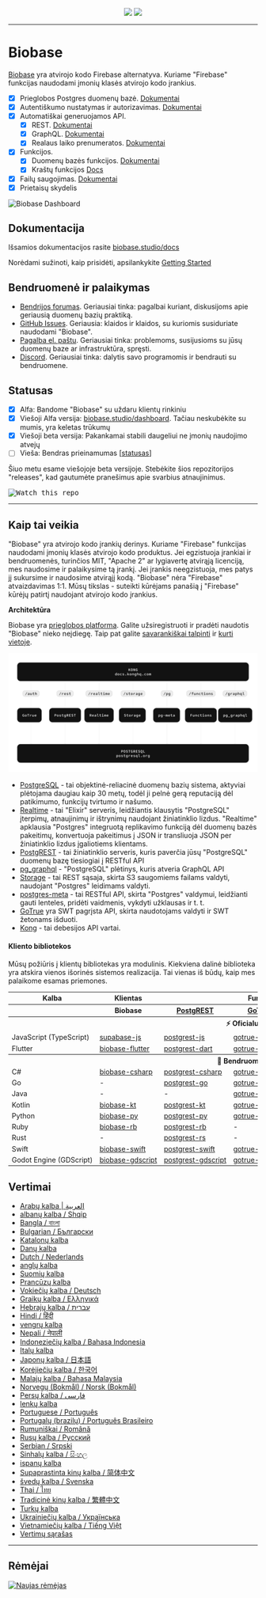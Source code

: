 <p align="center">
<img src="https://user-images.githubusercontent.com/8291514/213727234-cda046d6-28c6-491a-b284-b86c5cede25d.png#gh-light-mode-only">
<img src="https://user-images.githubusercontent.com/8291514/213727225-56186826-bee8-43b5-9b15-86e839d89393.png#gh-dark-mode-only">
</p>

---

# Biobase

[Biobase](https://biobase.studio) yra atvirojo kodo Firebase alternatyva. Kuriame "Firebase" funkcijas naudodami įmonių klasės atvirojo kodo įrankius.

- [x] Prieglobos Postgres duomenų bazė. [Dokumentai](https://biobase.studio/docs/guides/database)
- [x] Autentiškumo nustatymas ir autorizavimas. [Dokumentai](https://biobase.studio/docs/guides/auth)
- [x] Automatiškai generuojamos API.
  - [x] REST. [Dokumentai](https://biobase.studio/docs/guides/api#rest-api-overview)
  - [x] GraphQL. [Dokumentai](https://biobase.studio/docs/guides/api#graphql-api-overview)
  - [x] Realaus laiko prenumeratos. [Dokumentai](https://biobase.studio/docs/guides/api#realtime-api-overview)
- [x] Funkcijos.
  - [x] Duomenų bazės funkcijos. [Dokumentai](https://biobase.studio/docs/guides/database/functions)
  - [x] Kraštų funkcijos [Docs](https://biobase.studio/docs/guides/functions)
- [x] Failų saugojimas. [Dokumentai](https://biobase.studio/docs/guides/storage)
- [x] Prietaisų skydelis

![Biobase Dashboard](https://raw.githubusercontent.com/biobase/biobase/master/apps/www/public/images/github/biobase-dashboard.png)

## Dokumentacija

Išsamios dokumentacijos rasite [biobase.studio/docs](https://biobase.studio/docs)

Norėdami sužinoti, kaip prisidėti, apsilankykite [Getting Started](../DEVELOPERS.md)

## Bendruomenė ir palaikymas

- [Bendrijos forumas](https://github.com/biobase-ai/biobase/discussions). Geriausiai tinka: pagalbai kuriant, diskusijoms apie geriausią duomenų bazių praktiką.
- [GitHub Issues](https://github.com/biobase-ai/biobase/issues). Geriausia: klaidos ir klaidos, su kuriomis susiduriate naudodami "Biobase".
- [Pagalba el. paštu](https://biobase.studio/docs/support#business-support). Geriausiai tinka: problemoms, susijusioms su jūsų duomenų baze ar infrastruktūra, spręsti.
- [Discord](https://discord.biobase.studio). Geriausiai tinka: dalytis savo programomis ir bendrauti su bendruomene.

## Statusas

- [x] Alfa: Bandome "Biobase" su uždaru klientų rinkiniu
- [x] Viešoji Alfa versija: [biobase.studio/dashboard](https://biobase.studio/dashboard). Tačiau neskubėkite su mumis, yra keletas trūkumų
- [x] Viešoji beta versija: Pakankamai stabili daugeliui ne įmonių naudojimo atvejų
- [ ] Vieša: Bendras prieinamumas [[statusas](https://biobase.studio/docs/guides/getting-started/features#feature-status)]

Šiuo metu esame viešojoje beta versijoje. Stebėkite šios repozitorijos "releases", kad gautumėte pranešimus apie svarbius atnaujinimus.

<kbd><img src="https://raw.githubusercontent.com/biobase/biobase/d5f7f413ab356dc1a92075cb3cee4e40a957d5b1/web/static/watch-repo.gif" alt="Watch this repo"/></kbd>

---

## Kaip tai veikia

"Biobase" yra atvirojo kodo įrankių derinys. Kuriame "Firebase" funkcijas naudodami įmonių klasės atvirojo kodo produktus. Jei egzistuoja įrankiai ir bendruomenės, turinčios MIT, "Apache 2" ar lygiavertę atvirąją licenciją, mes naudosime ir palaikysime tą įrankį. Jei įrankis neegzistuoja, mes patys jį sukursime ir naudosime atvirąjį kodą. "Biobase" nėra "Firebase" atvaizdavimas 1:1. Mūsų tikslas - suteikti kūrėjams panašią į "Firebase" kūrėjų patirtį naudojant atvirojo kodo įrankius.

**Architektūra**

Biobase yra [prieglobos platforma](https://biobase.studio/dashboard). Galite užsiregistruoti ir pradėti naudotis "Biobase" nieko neįdiegę.
Taip pat galite [savarankiškai talpinti](https://biobase.studio/docs/guides/hosting/overview) ir [kurti vietoje](https://biobase.studio/docs/guides/local-development).

![Architektūra](https://github.com/biobase-ai/biobase/blob/master/apps/docs/public/img/biobase-architecture.svg)

- [PostgreSQL](https://www.postgresql.org/) - tai objektinė-reliacinė duomenų bazių sistema, aktyviai plėtojama daugiau kaip 30 metų, todėl ji pelnė gerą reputaciją dėl patikimumo, funkcijų tvirtumo ir našumo.
- [Realtime](https://github.com/biobase-ai/realtime) - tai "Elixir" serveris, leidžiantis klausytis "PostgreSQL" įterpimų, atnaujinimų ir ištrynimų naudojant žiniatinklio lizdus. "Realtime" apklausia "Postgres" integruotą replikavimo funkciją dėl duomenų bazės pakeitimų, konvertuoja pakeitimus į JSON ir transliuoja JSON per žiniatinklio lizdus įgaliotiems klientams.
- [PostgREST](http://postgrest.org/) - tai žiniatinklio serveris, kuris paverčia jūsų "PostgreSQL" duomenų bazę tiesiogiai į RESTful API
- [pg_graphql](http://github.com/biobase/pg_graphql/) - "PostgreSQL" plėtinys, kuris atveria GraphQL API
- [Storage](https://github.com/biobase-ai/storage-api) - tai REST sąsaja, skirta S3 saugomiems failams valdyti, naudojant "Postgres" leidimams valdyti.
- [postgres-meta](https://github.com/biobase-ai/postgres-meta) - tai RESTful API, skirta "Postgres" valdymui, leidžianti gauti lenteles, pridėti vaidmenis, vykdyti užklausas ir t. t.
- [GoTrue](https://github.com/netlify/gotrue) yra SWT pagrįsta API, skirta naudotojams valdyti ir SWT žetonams išduoti.
- [Kong](https://github.com/Kong/kong) - tai debesijos API vartai.

#### Kliento bibliotekos

Mūsų požiūris į klientų bibliotekas yra modulinis. Kiekviena dalinė biblioteka yra atskira vienos išorinės sistemos realizacija. Tai vienas iš būdų, kaip mes palaikome esamas priemones.

<table style="table-layout:fixed; white-space: nowrap;">
  <tr>
    <th>Kalba</th>
    <th>Klientas</th>
    <th colspan="5">Funkcijų klientai (įtraukti į "Biobase" klientą)</th>
  </tr>
  
  <tr>
    <th></th>
    <th>Biobase</th>
    <th><a href="https://github.com/postgrest/postgrest" target="_blank" rel="noopener noreferrer">PostgREST</a></th>
    <th><a href="https://github.com/biobase-ai/gotrue" target="_blank" rel="noopener noreferrer">GoTrue</a></th>
    <th><a href="https://github.com/biobase-ai/realtime" target="_blank" rel="noopener noreferrer">Realtime</a></th>
    <th><a href="https://github.com/biobase-ai/storage-api" target="_blank" rel="noopener noreferrer">Storage</a></th>
    <th>Functions</th>
  </tr>
  <!-- TEMPLATE FOR NEW ROW -->
  <!-- START ROW
  <tr>
    <td>lang</td>
    <td><a href="https://github.com/biobase-ai-community/biobase-lang" target="_blank" rel="noopener noreferrer">biobase-lang</a></td>
    <td><a href="https://github.com/biobase-ai-community/postgrest-lang" target="_blank" rel="noopener noreferrer">postgrest-lang</a></td>
    <td><a href="https://github.com/biobase-ai-community/gotrue-lang" target="_blank" rel="noopener noreferrer">gotrue-lang</a></td>
    <td><a href="https://github.com/biobase-ai-community/realtime-lang" target="_blank" rel="noopener noreferrer">realtime-lang</a></td>
    <td><a href="https://github.com/biobase-ai-community/storage-lang" target="_blank" rel="noopener noreferrer">storage-lang</a></td>
  </tr>
  END ROW -->
  
  <th colspan="7">⚡️ Oficialus ⚡️</th>
  
  <tr>
    <td>JavaScript (TypeScript)</td>
    <td><a href="https://github.com/biobase-ai/supabase-js" target="_blank" rel="noopener noreferrer">supabase-js</a></td>
    <td><a href="https://github.com/biobase-ai/postgrest-js" target="_blank" rel="noopener noreferrer">postgrest-js</a></td>
    <td><a href="https://github.com/biobase-ai/gotrue-js" target="_blank" rel="noopener noreferrer">gotrue-js</a></td>
    <td><a href="https://github.com/biobase-ai/realtime-js" target="_blank" rel="noopener noreferrer">realtime-js</a></td>
    <td><a href="https://github.com/biobase-ai/storage-js" target="_blank" rel="noopener noreferrer">storage-js</a></td>
    <td><a href="https://github.com/biobase-ai/functions-js" target="_blank" rel="noopener noreferrer">functions-js</a></td>
  </tr>
    <tr>
    <td>Flutter</td>
    <td><a href="https://github.com/biobase-ai/biobase-flutter" target="_blank" rel="noopener noreferrer">biobase-flutter</a></td>
    <td><a href="https://github.com/biobase-ai/postgrest-dart" target="_blank" rel="noopener noreferrer">postgrest-dart</a></td>
    <td><a href="https://github.com/biobase-ai/gotrue-dart" target="_blank" rel="noopener noreferrer">gotrue-dart</a></td>
    <td><a href="https://github.com/biobase-ai/realtime-dart" target="_blank" rel="noopener noreferrer">realtime-dart</a></td>
    <td><a href="https://github.com/biobase-ai/storage-dart" target="_blank" rel="noopener noreferrer">storage-dart</a></td>
    <td><a href="https://github.com/biobase-ai/functions-dart" target="_blank" rel="noopener noreferrer">functions-dart</a></td>
  </tr>
  
  <th colspan="7">💚 Bendruomenė 💚</th>
  
  <tr>
    <td>C#</td>
    <td><a href="https://github.com/biobase-ai-community/biobase-csharp" target="_blank" rel="noopener noreferrer">biobase-csharp</a></td>
    <td><a href="https://github.com/biobase-ai-community/postgrest-csharp" target="_blank" rel="noopener noreferrer">postgrest-csharp</a></td>
    <td><a href="https://github.com/biobase-ai-community/gotrue-csharp" target="_blank" rel="noopener noreferrer">gotrue-csharp</a></td>
    <td><a href="https://github.com/biobase-ai-community/realtime-csharp" target="_blank" rel="noopener noreferrer">realtime-csharp</a></td>
    <td><a href="https://github.com/biobase-ai-community/storage-csharp" target="_blank" rel="noopener noreferrer">storage-csharp</a></td>
    <td><a href="https://github.com/biobase-ai-community/functions-csharp" target="_blank" rel="noopener noreferrer">functions-csharp</a></td>
  </tr>
  <tr>
    <td>Go</td>
    <td>-</td>
    <td><a href="https://github.com/biobase-ai-community/postgrest-go" target="_blank" rel="noopener noreferrer">postgrest-go</a></td>
    <td><a href="https://github.com/biobase-ai-community/gotrue-go" target="_blank" rel="noopener noreferrer">gotrue-go</a></td>
    <td>-</td>
    <td><a href="https://github.com/biobase-ai-community/storage-go" target="_blank" rel="noopener noreferrer">storage-go</a></td>
    <td><a href="https://github.com/biobase-ai-community/functions-go" target="_blank" rel="noopener noreferrer">functions-go</a></td>
  </tr>
  <tr>
    <td>Java</td>
    <td>-</td>
    <td>-</td>
    <td><a href="https://github.com/biobase-ai-community/gotrue-java" target="_blank" rel="noopener noreferrer">gotrue-java</a></td>
    <td>-</td>
    <td><a href="https://github.com/biobase-ai-community/storage-java" target="_blank" rel="noopener noreferrer">storage-java</a></td>
    <td>-</td>
  </tr>
  <tr>
    <td>Kotlin</td>
    <td><a href="https://github.com/biobase-ai-community/biobase-kt" target="_blank" rel="noopener noreferrer">biobase-kt</a></td>
    <td><a href="https://github.com/biobase-ai-community/biobase-kt/tree/master/Postgrest" target="_blank" rel="noopener noreferrer">postgrest-kt</a></td>
    <td><a href="https://github.com/biobase-ai-community/biobase-kt/tree/master/GoTrue" target="_blank" rel="noopener noreferrer">gotrue-kt</a></td>
    <td><a href="https://github.com/biobase-ai-community/biobase-kt/tree/master/Realtime" target="_blank" rel="noopener noreferrer">realtime-kt</a></td>
    <td><a href="https://github.com/biobase-ai-community/biobase-kt/tree/master/Storage" target="_blank" rel="noopener noreferrer">storage-kt</a></td>
    <td><a href="https://github.com/biobase-ai-community/biobase-kt/tree/master/Functions" target="_blank" rel="noopener noreferrer">functions-kt</a></td>
  </tr>
  <tr>
    <td>Python</td>
    <td><a href="https://github.com/biobase-ai-community/biobase-py" target="_blank" rel="noopener noreferrer">biobase-py</a></td>
    <td><a href="https://github.com/biobase-ai-community/postgrest-py" target="_blank" rel="noopener noreferrer">postgrest-py</a></td>
    <td><a href="https://github.com/biobase-ai-community/gotrue-py" target="_blank" rel="noopener noreferrer">gotrue-py</a></td>
    <td><a href="https://github.com/biobase-ai-community/realtime-py" target="_blank" rel="noopener noreferrer">realtime-py</a></td>
    <td><a href="https://github.com/biobase-ai-community/storage-py" target="_blank" rel="noopener noreferrer">storage-py</a></td>
    <td><a href="https://github.com/biobase-ai-community/functions-py" target="_blank" rel="noopener noreferrer">functions-py</a></td>
  </tr>
  <tr>
    <td>Ruby</td>
    <td><a href="https://github.com/biobase-ai-community/biobase-rb" target="_blank" rel="noopener noreferrer">biobase-rb</a></td>
    <td><a href="https://github.com/biobase-ai-community/postgrest-rb" target="_blank" rel="noopener noreferrer">postgrest-rb</a></td>
    <td>-</td>
    <td>-</td>
    <td>-</td>
    <td>-</td>
  </tr>
  <tr>
    <td>Rust</td>
    <td>-</td>
    <td><a href="https://github.com/biobase-ai-community/postgrest-rs" target="_blank" rel="noopener noreferrer">postgrest-rs</a></td>
    <td>-</td>
    <td>-</td>
    <td>-</td>
    <td>-</td>
  </tr>
  <tr>
    <td>Swift</td>
    <td><a href="https://github.com/biobase-ai-community/biobase-swift" target="_blank" rel="noopener noreferrer">biobase-swift</a></td>
    <td><a href="https://github.com/biobase-ai-community/postgrest-swift" target="_blank" rel="noopener noreferrer">postgrest-swift</a></td>
    <td><a href="https://github.com/biobase-ai-community/gotrue-swift" target="_blank" rel="noopener noreferrer">gotrue-swift</a></td>
    <td><a href="https://github.com/biobase-ai-community/realtime-swift" target="_blank" rel="noopener noreferrer">realtime-swift</a></td>
    <td><a href="https://github.com/biobase-ai-community/storage-swift" target="_blank" rel="noopener noreferrer">storage-swift</a></td>
    <td><a href="https://github.com/biobase-ai-community/functions-swift" target="_blank" rel="noopener noreferrer">functions-swift</a></td>
  </tr>
  <tr>
    <td>Godot Engine (GDScript)</td>
    <td><a href="https://github.com/biobase-ai-community/godot-engine.biobase" target="_blank" rel="noopener noreferrer">biobase-gdscript</a></td>
    <td><a href="https://github.com/biobase-ai-community/postgrest-gdscript" target="_blank" rel="noopener noreferrer">postgrest-gdscript</a></td>
    <td><a href="https://github.com/biobase-ai-community/gotrue-gdscript" target="_blank" rel="noopener noreferrer">gotrue-gdscript</a></td>
    <td><a href="https://github.com/biobase-ai-community/realtime-gdscript" target="_blank" rel="noopener noreferrer">realtime-gdscript</a></td>
    <td><a href="https://github.com/biobase-ai-community/storage-gdscript" target="_blank" rel="noopener noreferrer">storage-gdscript</a></td>
    <td><a href="https://github.com/biobase-ai-community/functions-gdscript" target="_blank" rel="noopener noreferrer">functions-gdscript</a></td>
  </tr>
  
</table>

<!--- Remove this list if you're translating to another language, it's hard to keep updated across multiple files-->
<!--- Keep only the link to the list of translation files-->

## Vertimai

- [Arabų kalba | العربية](/i18n/README.ar.md)
- [albanų kalba / Shqip](/i18n/README.sq.md)
- [Bangla / বাংলা](/i18n/README.bn.md)
- [Bulgarian / Български](/i18n/README.bg.md)
- [Katalonų kalba](/i18n/README.ca.md)
- [Danų kalba](/i18n/README.da.md)
- [Dutch / Nederlands](/i18n/README.nl.md)
- [anglų kalba](https://github.com/biobase-ai/biobase)
- [Suomių kalba](/i18n/README.fi.md)
- [Prancūzų kalba](/i18n/README.fr.md)
- [Vokiečių kalba / Deutsch](/i18n/README.de.md)
- [Graikų kalba / Ελληνικά](/i18n/README.gr.md)
- [Hebrajų kalba / עברית](/i18n/README.he.md)
- [Hindi / हिंदी](/i18n/README.hi.md)
- [vengrų kalba](/i18n/README.hu.md)
- [Nepali / नेपाली](/i18n/README.ne.md)
- [Indoneziečių kalba / Bahasa Indonesia](/i18n/README.id.md)
- [Italų kalba](/i18n/README.it.md)
- [Japonų kalba / 日本語](/i18n/README.jp.md)
- [Korėjiečių kalba / 한국어](/i18n/README.ko.md)
- [Malajų kalba / Bahasa Malaysia](/i18n/README.ms.md)
- [Norvegų (Bokmål) / Norsk (Bokmål)](/i18n/README.nb-no.md)
- [Persų kalba / فارسی](/i18n/README.fa.md)
- [lenkų kalba](/i18n/README.pl.md)
- [Portuguese / Português](/i18n/README.pt.md)
- [Portugalų (brazilų) / Português Brasileiro](/i18n/README.pt-br.md)
- [Rumuniškai / Română](/i18n/README.ro.md)
- [Rusų kalba / Pусский](/i18n/README.ru.md)
- [Serbian / Srpski](/i18n/README.sr.md)
- [Sinhalų kalba / සිංහල](/i18n/README.si.md)
- [ispanų kalba](/i18n/README.es.md)
- [Supaprastinta kinų kalba / 简体中文](/i18n/README.zh-cn.md)
- [švedų kalba / Svenska](/i18n/README.sv.md)
- [Thai / ไทย](/i18n/README.th.md)
- [Tradicinė kinų kalba / 繁體中文](/i18n/README.zh-tw.md)
- [Turkų kalba](/i18n/README.tr.md)
- [Ukrainiečių kalba / Українська](/i18n/README.uk.md)
- [Vietnamiečių kalba / Tiếng Việt](/i18n/README.vi-vn.md)
- [Vertimų sąrašas](/i18n/languages.md) <!--- Keep only this -->

---

## Rėmėjai

[![Naujas rėmėjas](https://user-images.githubusercontent.com/10214025/90518111-e74bbb00-e198-11ea-8f88-c9e3c1aa4b5b.png)](https://github.com/sponsors/biobase)
